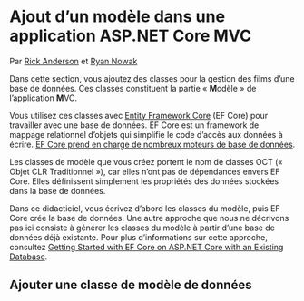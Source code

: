 # <a name="adding-a-model-to-an-aspnet-core-mvc-app"></a>Ajout d’un modèle dans une application ASP.NET Core MVC

Par [Rick Anderson](https://twitter.com/RickAndMSFT) et [Ryan Nowak](https://github.com/tdykstra)

Dans cette section, vous ajoutez des classes pour la gestion des films d’une base de données. Ces classes constituent la partie « **M**odèle » de l’application **M**VC.

Vous utilisez ces classes avec [Entity Framework Core](https://docs.microsoft.com/ef/core) (EF Core) pour travailler avec une base de données. EF Core est un framework de mappage relationnel d’objets qui simplifie le code d’accès aux données à écrire. [EF Core prend en charge de nombreux moteurs de base de données](https://docs.microsoft.com/ef/core/providers/).

Les classes de modèle que vous créez portent le nom de classes OCT (« Objet CLR Traditionnel »), car elles n’ont pas de dépendances envers EF Core. Elles définissent simplement les propriétés des données stockées dans la base de données.

Dans ce didacticiel, vous écrivez d’abord les classes du modèle, puis EF Core crée la base de données. Une autre approche que nous ne décrivons pas ici consiste à générer les classes du modèle à partir d’une base de données déjà existante. Pour plus d’informations sur cette approche, consultez [Getting Started with EF Core on ASP.NET Core with an Existing Database](https://docs.microsoft.com/ef/core/get-started/aspnetcore/existing-db).

## <a name="add-a-data-model-class"></a>Ajouter une classe de modèle de données
